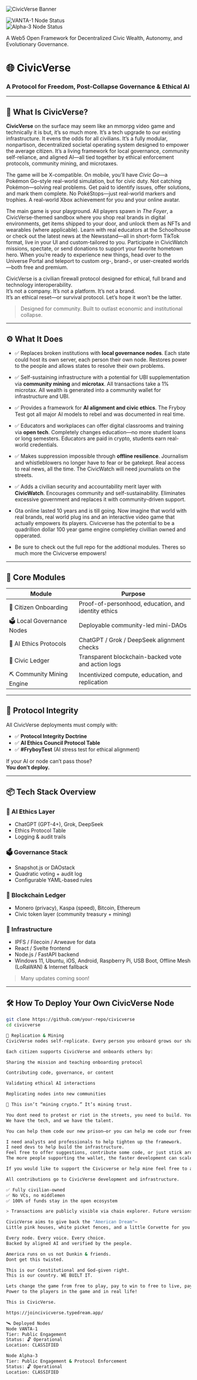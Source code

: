 

![CivicVerse Banner](images/CivicverseLogo.png)

![VANTA-1 Node Status](https://img.shields.io/badge/VANTA--1--Node-✅%20Live-brightgreen?style=flat-square)  
![Alpha-3 Node Status](https://img.shields.io/badge/Alpha--3--Node-✅%20Live-brightgreen?style=flat-square)

A Web5 Open Framework for Decentralized Civic Wealth, Autonomy, and Evolutionary Governance.

# 🌐 CivicVerse

### A Protocol for Freedom, Post-Collapse Governance & Ethical AI  

---

## 🧭 What Is CivicVerse?

**CivicVerse** on the surface may seem like an mmorpg video game and technically it is but, it’s so much more. It’s a tech upgrade to our existing infrastructure. It evens the odds for all civilians. It’s a fully modular, nonpartison, decentralized societal operating system designed to empower the average citizen. It’s a living framework for local governance, community self-reliance, and aligned AI—all tied together by ethical enforcement protocols, community mining, and microtaxes.

The game will be X-compatible. On mobile, you’ll have *Civic Go*—a Pokémon Go–style real-world simulation, but for civic duty. Not catching Pokémon—solving real problems. Get paid to identify issues, offer solutions, and mark them complete. No PokéStops—just real-world markers and trophies. A real-world Xbox achievement for you and your online avatar.

The main game is your playground. All players spawn in *The Foyer*, a CivicVerse-themed sandbox where you shop real brands in digital environments, get items shipped to your door, and unlock them as NFTs and wearables (where applicable). Learn with real educators at the Schoolhouse or check out the latest news at the Newsstand—all in short-form TikTok format, live in your UI and custom-tailored to you. Participate in CivicWatch missions, spectate, or send donations to support your favorite hometown hero. When you’re ready to experience new things, head over to the Universe Portal and teleport to custom org-, brand-, or user-created worlds—both free and premium.

CivicVerse is a civilian firewall protocol designed for ethical, full brand and technology interoperability.  
It’s not a company. It’s not a platform. It’s not a brand.  
It’s an ethical reset—or survival protocol. Let’s hope it won’t be the latter.

> Designed for community. Built to outlast economic and institutional collapse.

---

## ⚙️ What It Does

- ✅ Replaces broken institutions with **local governance nodes**. Each state could host its own server, each person their own node. Restores power to the people and allows states to resolve their own problems.
- ✅ Self-sustaining infrastructure with a potential for UBI supplementation via **community mining** and **microtax**. All transactions take a 1% microtax. All wealth is generated into a community wallet for infrastructure and UBI.
- ✅ Provides a framework for **AI alignment and civic ethics**. The Fryboy Test got all major AI models to rebel and was documented in real time.
- ✅ Educators and workplaces can offer digital classrooms and training via **open tech**. Completely changes education—no more student loans or long semesters. Educators are paid in crypto, students earn real-world credentials.
- ✅ Makes suppression impossible through **offline resilience**. Journalism and whistleblowers no longer have to fear or be gatekept. Real access to real news, all the time. The CivicWatch will need journalists on the streets.
- ✅ Adds a civilian security and accountability merit layer with **CivicWatch**. Encourages community and self-sustainability. Eliminates excessive government and replaces it with community-driven support.

- Gta online lasted 10 years and is till going. Now imagine that world with real brands, real world plug ins and an interactive video game that actually empowers its players. Civicverse has the potential to be a quadrillion dollar 100 year game engine completley civillian owned and opperated.

- Be sure to check out the full repo for the addtional modules. Theres so much more the Civicverse empowers!

---

## 🧱 Core Modules

| Module | Purpose |
|--------|---------|
| 🧬 Citizen Onboarding | Proof-of-personhood, education, and identity ethics |
| 🗳️ Local Governance Nodes | Deployable community-led mini-DAOs |
| 🧠 AI Ethics Protocols | ChatGPT / Grok / DeepSeek alignment checks |
| 🔗 Civic Ledger | Transparent blockchain-backed vote and action logs |
| ⛏️ Community Mining Engine | Incentivized compute, education, and replication |

---

## 🔐 Protocol Integrity

All CivicVerse deployments must comply with:

- ✅ **Protocol Integrity Doctrine**  
- ✅ **AI Ethics Council Protocol Table**  
- ✅ **#FryboyTest** (AI stress test for ethical alignment)

If your AI or node can’t pass those?  
**You don’t deploy.**

---

## 📦 Tech Stack Overview

### 🧠 AI Ethics Layer
- ChatGPT (GPT-4+), Grok, DeepSeek  
- Ethics Protocol Table  
- Logging & audit trails

### 🗳️ Governance Stack
- Snapshot.js or DAOstack  
- Quadratic voting + audit log  
- Configurable YAML-based rules

### 🔗 Blockchain Ledger
- Monero (privacy), Kaspa (speed), Bitcoin, Ethereum  
- Civic token layer (community treasury + mining)

### 📡 Infrastructure
- IPFS / Filecoin / Arweave for data  
- React / Svelte frontend  
- Node.js / FastAPI backend  
- Windows 11, Ubuntu, iOS, Android, Raspberry Pi, USB Boot, Offline Mesh (LoRaWAN) & Internet fallback

> Many updates coming soon!

---

## 🛠️ How To Deploy Your Own CivicVerse Node

```bash
git clone https://github.com/your-repo/civicverse
cd civicverse

🧬 Replication & Mining
CivicVerse nodes self-replicate. Every person you onboard grows our shared wealth. We can mine our country back—one token at a time.

Each citizen supports CivicVerse and onboards others by:

Sharing the mission and teaching onboarding protocol

Contributing code, governance, or content

Validating ethical AI interactions

Replicating nodes into new communities

🧠 This isn’t “mining crypto.” It’s mining trust.

You dont need to protest or riot in the streets, you need to build. You don’t need permission to fork this. You just need purpose.
We have the tech, and we have the talent.

You can help them code our new prison—or you can help me code our freedom.

I need analysts and professionals to help tighten up the framework.
I need devs to help build the infrastructure.
Feel free to offer suggestions, contribute some code, or just stick around for future updates.
The more people supporting the wallet, the faster development can scale.

If you would like to support the Civicverse or help mine feel free to add all contributions to GUI wallet: 438XTJJvpD96uBFFM3jv1fevMx33YW5cjHtPZQ4bXABjfh9RV2eRNa8LiRyVJbDQgEHWpmZSCH836DcvzrQJa52CGBHVSEp

All contributions go to CivicVerse development and infrastructure.

✅ Fully civilian-owned  
✅ No VCs, no middlemen  
✅ 100% of funds stay in the open ecosystem

> Transactions are publicly visible via chain explorer. Future versions will integrate transparent ledger reporting into the CivicVerse UI.

CivicVerse aims to give back the "American Dream"—
Little pink houses, white picket fences, and a little Corvette for you and me.

Every node. Every voice. Every choice.
Backed by aligned AI and verified by the people.

America runs on us not Dunkin & friends.
Dont get this twisted.

This is our Constitutional and God-given right.
This is our country. WE BUILT IT.

Lets change the game from free to play, pay to win to free to live, pay to play.
Power to the players in the game and in real life!

This is CivicVerse.

https://joincivicverse.typedream.app/

🛰️ Deployed Nodes
Node VANTA-1
Tier: Public Engagement
Status: 🔓 Operational
Location: CLASSIFIED

Node Alpha-3
Tier: Public Engagement & Protocol Enforcement
Status: 🔓 Operational
Location: CLASSIFIED
